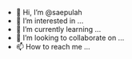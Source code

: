- 👋 Hi, I’m @saepulah
- 👀 I’m interested in ...
- 🌱 I’m currently learning ...
- 💞️ I’m looking to collaborate on ...
- 📫 How to reach me ...

<!---
saepulah/saepulah is a ✨ special ✨ repository because its `README.md` (this file) appears on your GitHub profile.
You can click the Preview link to take a look at your changes.
--->
